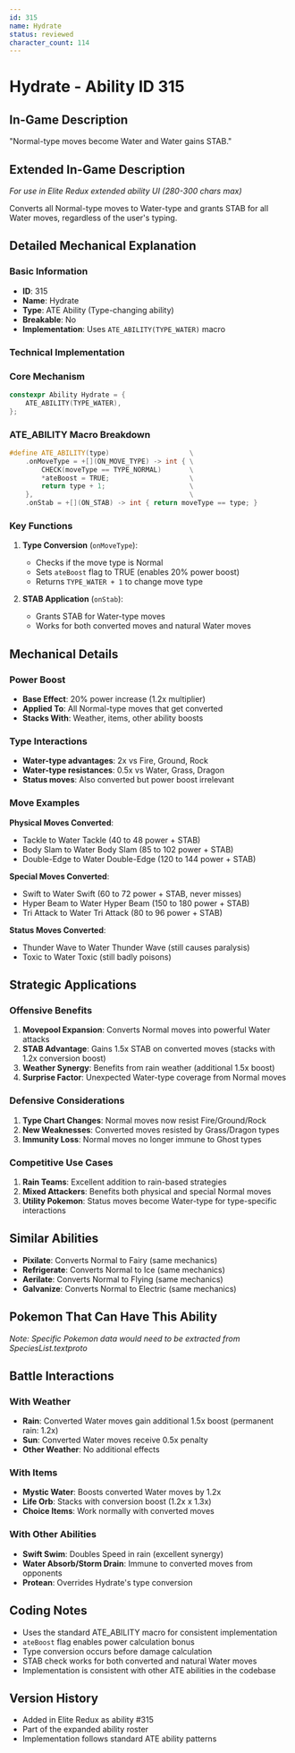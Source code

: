 ```yaml
---
id: 315
name: Hydrate
status: reviewed
character_count: 114
---
```


# Hydrate - Ability ID 315

## In-Game Description
"Normal-type moves become Water and Water gains STAB."

## Extended In-Game Description
*For use in Elite Redux extended ability UI (280-300 chars max)*

Converts all Normal-type moves to Water-type and grants STAB for all Water moves, regardless of the user's typing. 

## Detailed Mechanical Explanation

### Basic Information
- **ID**: 315
- **Name**: Hydrate
- **Type**: ATE Ability (Type-changing ability)
- **Breakable**: No
- **Implementation**: Uses `ATE_ABILITY(TYPE_WATER)` macro

### Technical Implementation

### Core Mechanism
```cpp
constexpr Ability Hydrate = {
    ATE_ABILITY(TYPE_WATER),
};
```

### ATE_ABILITY Macro Breakdown
```cpp
#define ATE_ABILITY(type)                    \
    .onMoveType = +[](ON_MOVE_TYPE) -> int { \
        CHECK(moveType == TYPE_NORMAL)       \
        *ateBoost = TRUE;                    \
        return type + 1;                     \
    },                                       \
    .onStab = +[](ON_STAB) -> int { return moveType == type; }
```

### Key Functions

1. **Type Conversion** (`onMoveType`):
   - Checks if the move type is Normal
   - Sets `ateBoost` flag to TRUE (enables 20% power boost)
   - Returns `TYPE_WATER + 1` to change move type

2. **STAB Application** (`onStab`):
   - Grants STAB for Water-type moves
   - Works for both converted moves and natural Water moves

## Mechanical Details

### Power Boost
- **Base Effect**: 20% power increase (1.2x multiplier)
- **Applied To**: All Normal-type moves that get converted
- **Stacks With**: Weather, items, other ability boosts

### Type Interactions
- **Water-type advantages**: 2x vs Fire, Ground, Rock
- **Water-type resistances**: 0.5x vs Water, Grass, Dragon
- **Status moves**: Also converted but power boost irrelevant

### Move Examples
**Physical Moves Converted**:
- Tackle to Water Tackle (40 to 48 power + STAB)
- Body Slam to Water Body Slam (85 to 102 power + STAB)
- Double-Edge to Water Double-Edge (120 to 144 power + STAB)

**Special Moves Converted**:
- Swift to Water Swift (60 to 72 power + STAB, never misses)
- Hyper Beam to Water Hyper Beam (150 to 180 power + STAB)
- Tri Attack to Water Tri Attack (80 to 96 power + STAB)

**Status Moves Converted**:
- Thunder Wave to Water Thunder Wave (still causes paralysis)
- Toxic to Water Toxic (still badly poisons)

## Strategic Applications

### Offensive Benefits
1. **Movepool Expansion**: Converts Normal moves into powerful Water attacks
2. **STAB Advantage**: Gains 1.5x STAB on converted moves (stacks with 1.2x conversion boost)
3. **Weather Synergy**: Benefits from rain weather (additional 1.5x boost)
4. **Surprise Factor**: Unexpected Water-type coverage from Normal moves

### Defensive Considerations
1. **Type Chart Changes**: Normal moves now resist Fire/Ground/Rock
2. **New Weaknesses**: Converted moves resisted by Grass/Dragon types
3. **Immunity Loss**: Normal moves no longer immune to Ghost types

### Competitive Use Cases
1. **Rain Teams**: Excellent addition to rain-based strategies
2. **Mixed Attackers**: Benefits both physical and special Normal moves
3. **Utility Pokemon**: Status moves become Water-type for type-specific interactions

## Similar Abilities
- **Pixilate**: Converts Normal to Fairy (same mechanics)
- **Refrigerate**: Converts Normal to Ice (same mechanics)  
- **Aerilate**: Converts Normal to Flying (same mechanics)
- **Galvanize**: Converts Normal to Electric (same mechanics)

## Pokemon That Can Have This Ability
*Note: Specific Pokemon data would need to be extracted from SpeciesList.textproto*

## Battle Interactions

### With Weather
- **Rain**: Converted Water moves gain additional 1.5x boost (permanent rain: 1.2x)
- **Sun**: Converted Water moves receive 0.5x penalty
- **Other Weather**: No additional effects

### With Items
- **Mystic Water**: Boosts converted Water moves by 1.2x
- **Life Orb**: Stacks with conversion boost (1.2x x 1.3x)
- **Choice Items**: Work normally with converted moves

### With Other Abilities
- **Swift Swim**: Doubles Speed in rain (excellent synergy)
- **Water Absorb/Storm Drain**: Immune to converted moves from opponents
- **Protean**: Overrides Hydrate's type conversion

## Coding Notes
- Uses the standard ATE_ABILITY macro for consistent implementation
- `ateBoost` flag enables power calculation bonus
- Type conversion occurs before damage calculation
- STAB check works for both converted and natural Water moves
- Implementation is consistent with other ATE abilities in the codebase

## Version History
- Added in Elite Redux as ability #315
- Part of the expanded ability roster
- Implementation follows standard ATE ability patterns